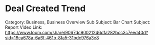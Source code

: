 # Deal Created Trend

Category: Business, Business Overview
Sub Subject: Bar Chart
Subject: Report
Video Link: https://www.loom.com/share/9067dc90021246dfa282bcc3c7eed40d?sid=18ca678a-6a6f-461b-8fa5-31bdc976a3e8